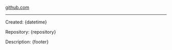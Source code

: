 

<a href="https://github.com">github.com</a>

---

Created: {datetime}

Repository: {repository}

Description: {footer}
